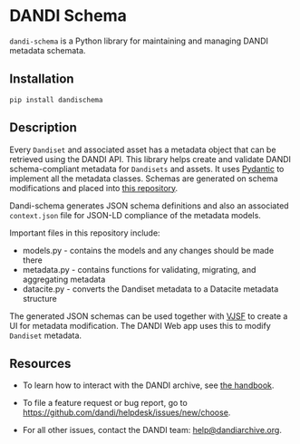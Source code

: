 # DANDI Schema

`dandi-schema` is a Python library for maintaining and managing DANDI metadata schemata. 

## Installation

`pip install dandischema`

## Description

Every `Dandiset` and associated asset has a metadata object that can be retrieved using
the DANDI API. This library helps create and validate DANDI schema-compliant metadata for `Dandisets`
and assets. It uses [Pydantic](https://github.com/samuelcolvin/pydantic) to implement
all the metadata classes. Schemas are generated on schema modifications and placed into
[this repository](https://github.com/dandi/schema/tree/master/releases).

Dandi-schema generates JSON schema definitions and also an associated `context.json`
file for JSON-LD compliance of the metadata models.

Important files in this repository include:
- models.py - contains the models and any changes should be made there
- metadata.py - contains functions for validating, migrating, and aggregating metadata
- datacite.py - converts the Dandiset metadata to a Datacite metadata structure

The generated JSON schemas can be used together with
[VJSF](https://koumoul-dev.github.io/vuetify-jsonschema-form/latest/) to create a UI
for metadata modification. The DANDI Web app uses this to modify `Dandiset` metadata.

## Resources

* To learn how to interact with the DANDI archive,
see [the handbook](https://www.dandiarchive.org/handbook/).

* To file a feature request or bug report, go to https://github.com/dandi/helpdesk/issues/new/choose.

* For all other issues, contact the DANDI team: help@dandiarchive.org.
